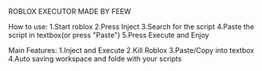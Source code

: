 ROBLOX EXECUTOR MADE BY FEEW

How to use:
1.Start roblox
2.Press Inject
3.Search for the script
4.Paste the script in textbox(or press "Paste")
5.Press Execute and Enjoy

Main Features:
1.Inject and Execute
2.Kill Roblox
3.Paste/Copy into textbox
4.Auto saving workspace and folde with your scripts
